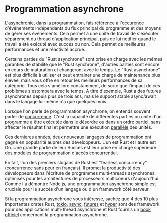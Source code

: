 # Programmation asynchrone

L'[asynchronie](https://en.wikipedia.org/wiki/Asynchrony_(computer_programming)), dans la programmation, fais référence à l'occurence d'événements indépendants du flux principal du programme et des moyens de gérer ses événements. Cela permet à une unité de travail de s'exécuter séparément du thread d'application principal, puis de lui notifier quand le travail a été exécuté avec succés ou non. Cela permet de meilleures performances et une réactivité accrue.

Certains parties du "Rust asynchrone" sont prise en charge avec les mêmes garanties de stabilité que le "Rust synchrone", d'autres parties sont encore en cours de maturation et changeront avec le temps. Le "Rust asynchrone" est plus difficile à utiliser et peut entrainer une charge de maintenance plus élevée, mais vous offre en retour les meilleurs performances de sa catégorie. Tous cela s'améliore constamment, de sorte que l'impact de ces problèmes s'estompera avec le temps. A titre d'exemple, Rust a des futures asynchrones depuis plus de trois ans, mais le support stable async/await dans le langage lui-même n'a que quelques mois.

Lorsque l'on parle de programmation asynchrone, on entends souvent parler de [concurrence](https://en.wikipedia.org/wiki/Concurrency_(computer_science)). C'est la capacité de différentes parties ou unité d'un programme à être exécutée dans le désordre ou dans un ordre partiel, sans affecter le résultat final et permettre une exécution [parallèle](https://en.wikipedia.org/wiki/Parallel_computing) des unités.

Ces dernières années, deux nouveaux langages de programmation ont gagné en popularité auprès des développeurs. L'un est Rust et l'autre est Go. Une grande partie de leur Succès est leur prise en charge supérieure des modèles de programmation d'accès concurrentiel.

En fait, l'un des premiers slogans de Rust est "fearless concurrency" (concurrence sans peur en français). Il promet la productivité des développeurs dans l'écriture de programmes multi-threads asynchrones optimisés pour les architectures de processeurs multicoeurs d'aujourd'hui. Comme l'a démontre Node.js, une programmation asynchrone simple est cruciale pour le succès d'un langage ou d'un framework côté serveur.

Si la programmation asynchrone vous intéresse, sachez que 4 des 10 plus importantes crates Rust, [tokio](https://crates.io/crates/tokio), [async](https://crates.io/crates/async-std), [futures](https://crates.io/crates/futures) et [hyper](https://crates.io/crates/hyper) sont des framework pour des applications multi-thread asynchrone et Rust fournis un [book officiel](https://rust-lang.github.io/async-book/) concernant la programmation asynchrone.
